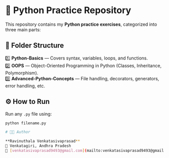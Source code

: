 # 🐍 Python Practice Repository

This repository contains my **Python practice exercises**, categorized into three main parts:

## 📘 Folder Structure
1️⃣ **Python-Basics** — Covers syntax, variables, loops, and functions.  
2️⃣ **OOPS** — Object-Oriented Programming in Python (Classes, Inheritance, Polymorphism).  
3️⃣ **Advanced-Python-Concepts** — File handling, decorators, generators, error handling, etc.

## ⚙️ How to Run
Run any `.py` file using:
```bash
python filename.py

# 👨‍💻 Author

**Ravinuthala Venkatasivaprasad**  
📍 Venkatagiri, Andhra Pradesh  
📧 [venkatasivaprasad9493@gmail.com](mailto:venkatasivaprasad9493@gmail.com)  

